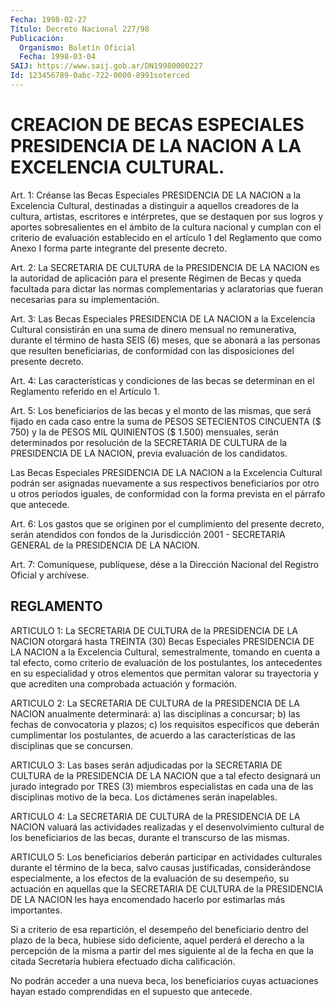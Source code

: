 ```yaml
---
Fecha: 1998-02-27
Título: Decreto Nacional 227/98
Publicación:
  Organismo: Boletín Oficial
  Fecha: 1998-03-04
SAIJ: https://www.saij.gob.ar/DN19980000227
Id: 123456789-0abc-722-0000-8991soterced
---
```

# CREACION DE BECAS ESPECIALES PRESIDENCIA DE LA NACION A LA EXCELENCIA CULTURAL.

<a id="1"></a>
Art. 1: Créanse las Becas Especiales  PRESIDENCIA DE LA NACION a  la  Excelencia  Cultural,  destinadas  a distinguir  a  aquellos creadores de la cultura, artistas, escritores e intérpretes, que se destaquen por sus logros y aportes sobresalientes  en  el ámbito de la  cultura  nacional  y  cumplan  con  el  criterio  de evaluación establecido en el artículo 1 del Reglamento que como Anexo  I forma parte integrante del presente decreto.

<a id="2"></a>
Art. 2: La SECRETARIA DE CULTURA de la PRESIDENCIA DE LA NACION es la  autoridad  de  aplicación  para el presente Régimen de Becas  y queda facultada para dictar las normas complementarias y aclaratorias  que  fueran  necesarias    para    su  implementación.

<a id="3"></a>
Art.  3: Las  Becas  Especiales  PRESIDENCIA DE LA NACION  a  la Excelencia Cultural consistirán en una  suma  de  dinero mensual no remunerativa, durante el término de hasta SEIS (6)  meses,  que  se abonará  a  las personas que resulten beneficiarias, de conformidad con las disposiciones del presente decreto.

<a id="4"></a>
Art.  4: Las  características  y  condiciones  de  las  becas  se determinan  en  el  Reglamento  referido  en  el    Artículo  1.

<a id="5"></a>
Art. 5: Los  beneficiarios  de las becas y el monto de las mismas, que será fijado en cada caso entre  la  suma  de  PESOS SETECIENTOS CINCUENTA ($ 750) y la de PESOS MIL QUINIENTOS ($ 1.500) mensuales, serán determinados por resolución de la SECRETARIA DE CULTURA de la PRESIDENCIA  DE  LA  NACION,  previa  evaluación de los  candidatos.

Las  Becas  Especiales PRESIDENCIA DE LA  NACION  a  la  Excelencia Cultural  podrán    ser  asignadas  nuevamente  a  sus  respectivos beneficiarios por otro u otros períodos iguales, de conformidad con la forma prevista en el párrafo que antecede.

<a id="6"></a>
Art.  6: Los gastos que  se  originen  por  el  cumplimiento  del presente decreto,  serán  atendidos  con  fondos de la Jurisdicción 2001  -  SECRETARIA  GENERAL  de  la  PRESIDENCIA  DE LA NACION.

<a id="7"></a>
Art. 7: Comuníquese, publíquese, dése a la Dirección  Nacional del Registro   Oficial  y  archívese.

## REGLAMENTO

<a id="1"></a>
ARTICULO 1: La SECRETARIA DE CULTURA de la PRESIDENCIA DE LA NACION otorgará hasta  TREINTA  (30)  Becas  Especiales  PRESIDENCIA  DE LA NACION  a la Excelencia Cultural, semestralmente, tomando en cuenta a tal efecto,  como  criterio de evaluación de los postulantes, los antecedentes en su especialidad  y  otros  elementos  que  permitan valorar  su trayectoria y que acrediten una comprobada actuación  y formación.

<a id="2"></a>
ARTICULO 2: La SECRETARIA DE CULTURA de la PRESIDENCIA DE LA NACION anualmente determinará:  a)  las  disciplinas  a  concursar; b) las fechas de convocatoria y plazos; c) los requisitos  específicos que deberán cumplimentar los postulantes, de acuerdo a las características de las disciplinas que se concursen.

<a id="3"></a>
ARTICULO 3: Las bases serán adjudicadas por la SECRETARIA DE CULTURA de la PRESIDENCIA DE LA NACION que a tal efecto designará un jurado integrado por TRES (3) miembros especialistas en cada  una  de  las disciplinas  motivo  de  la  beca. Los dictámenes serán inapelables.

<a id="4"></a>
ARTICULO 4: La SECRETARIA DE CULTURA de la PRESIDENCIA DE LA NACION valuará las actividades realizadas  y  el desenvolvimiento cultural de los beneficiarios de las becas, durante  el  transcurso  de  las mismas.

<a id="5"></a>
ARTICULO 5: Los beneficiarios deberán participar en actividades culturales durante el término de la beca, salvo causas justificadas, considerándose especialmente,  a los efectos de la evaluación de su desempeño, su actuación en aquellas que la SECRETARIA DE CULTURA de la  PRESIDENCIA  DE  LA NACION les  haya  encomendado  hacerlo  por estimarlas más importantes.

Si a criterio de esa repartición,  el  desempeño  del  beneficiario dentro del plazo de la beca, hubiese sido deficiente, aquel perderá el  derecho a la percepción de la misma a partir del mes  siguiente al de  la fecha en que la citada Secretaría hubiera efectuado dicha calificación.

No podrán  acceder  a  una  nueva  beca,  los  beneficiarios  cuyas actuaciones  hayan  estado comprendidas en el supuesto que antecede.
